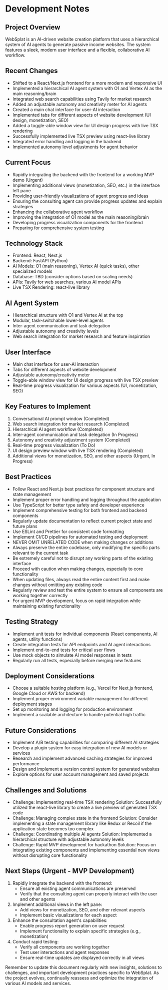 # Development Notes

## Project Overview
WebSplat is an AI-driven website creation platform that uses a hierarchical system of AI agents to generate passive income websites. The system features a sleek, modern user interface and a flexible, collaborative AI workflow.

## Recent Changes
- Shifted to a React/Next.js frontend for a more modern and responsive UI
- Implemented a hierarchical AI agent system with O1 and Vertex AI as the main reasoning/brain
- Integrated web search capabilities using Tavily for market research
- Added an adjustable autonomy and creativity meter for AI agents
- Created a main chat interface for user-AI interaction
- Implemented tabs for different aspects of website development (UI design, monetization, SEO)
- Added a toggle-able window view for UI design progress with live TSX rendering
- Successfully implemented live TSX preview using react-live library
- Integrated error handling and logging in the backend
- Implemented autonomy level adjustments for agent behavior

## Current Focus
- Rapidly integrating the backend with the frontend for a working MVP demo (Urgent)
- Implementing additional views (monetization, SEO, etc.) in the interface left pane
- Providing user-friendly visualizations of agent progress and ideas
- Ensuring the consulting agent can provide progress updates and explain strategies
- Enhancing the collaborative agent workflow
- Improving the integration of O1 model as the main reasoning/brain
- Developing progress visualization components for the frontend
- Preparing for comprehensive system testing

## Technology Stack
- Frontend: React, Next.js
- Backend: FastAPI (Python)
- AI Models: O1 (main reasoning), Vertex AI (quick tasks), other specialized models
- Database: TBD (consider options based on scaling needs)
- APIs: Tavily for web searches, various AI model APIs
- Live TSX Rendering: react-live library

## AI Agent System
- Hierarchical structure with O1 and Vertex AI at the top
- Modular, task-switchable lower-level agents
- Inter-agent communication and task delegation
- Adjustable autonomy and creativity levels
- Web search integration for market research and feature inspiration

## User Interface
- Main chat interface for user-AI interaction
- Tabs for different aspects of website development
- Adjustable autonomy/creativity meter
- Toggle-able window view for UI design progress with live TSX preview
- Real-time progress visualization for various aspects (UI, monetization, SEO)

## Key Features to Implement
1. Conversational AI prompt window (Completed)
2. Web search integration for market research (Completed)
3. Hierarchical AI agent workflow (Completed)
4. Inter-agent communication and task delegation (In Progress)
5. Autonomy and creativity adjustment system (Completed)
6. Real-time progress visualization (To Do)
7. UI design preview window with live TSX rendering (Completed)
8. Additional views for monetization, SEO, and other aspects (Urgent, In Progress)

## Best Practices
- Follow React and Next.js best practices for component structure and state management
- Implement proper error handling and logging throughout the application
- Use TypeScript for better type safety and developer experience
- Implement comprehensive testing for both frontend and backend components
- Regularly update documentation to reflect current project state and future plans
- Use ESLint and Prettier for consistent code formatting
- Implement CI/CD pipelines for automated testing and deployment
- NEVER OMIT UNRELATED CODE when making changes or additions
- Always preserve the entire codebase, only modifying the specific parts relevant to the current task
- Be extremely careful not to disrupt any working parts of the existing interface
- Proceed with caution when making changes, especially to core functionality
- When updating files, always read the entire content first and make changes without omitting any existing code
- Regularly review and test the entire system to ensure all components are working together correctly
- For urgent MVP development, focus on rapid integration while maintaining existing functionality

## Testing Strategy
- Implement unit tests for individual components (React components, AI agents, utility functions)
- Create integration tests for API endpoints and AI agent interactions
- Implement end-to-end tests for critical user flows
- Use mock objects to simulate AI model responses in tests
- Regularly run all tests, especially before merging new features

## Deployment Considerations
- Choose a suitable hosting platform (e.g., Vercel for Next.js frontend, Google Cloud or AWS for backend)
- Implement proper environment variable management for different deployment stages
- Set up monitoring and logging for production environment
- Implement a scalable architecture to handle potential high traffic

## Future Considerations
- Implement A/B testing capabilities for comparing different AI strategies
- Develop a plugin system for easy integration of new AI models or services
- Research and implement advanced caching strategies for improved performance
- Design and implement a version control system for generated websites
- Explore options for user account management and saved projects

## Challenges and Solutions
- Challenge: Implementing real-time TSX rendering
  Solution: Successfully utilized the react-live library to create a live preview of generated TSX code
- Challenge: Managing complex state in the frontend
  Solution: Consider implementing a state management library like Redux or Recoil if the application state becomes too complex
- Challenge: Coordinating multiple AI agents
  Solution: Implemented a hierarchical structure with adjustable autonomy levels
- Challenge: Rapid MVP development for hackathon
  Solution: Focus on integrating existing components and implementing essential new views without disrupting core functionality

## Next Steps (Urgent - MVP Development)
1. Rapidly integrate the backend with the frontend:
   - Ensure all existing agent communications are preserved
   - Verify that the consulting agent can properly interact with the user and other agents
2. Implement additional views in the left pane:
   - Add views for monetization, SEO, and other relevant aspects
   - Implement basic visualizations for each aspect
3. Enhance the consultation agent's capabilities:
   - Enable progress report generation on user request
   - Implement functionality to explain specific strategies (e.g., monetization)
4. Conduct rapid testing:
   - Verify all components are working together
   - Test user interactions and agent responses
   - Ensure real-time updates are displayed correctly in all views

Remember to update this document regularly with new insights, solutions to challenges, and important development practices specific to WebSplat. As the project evolves, continually reassess and optimize the integration of various AI models and services.
